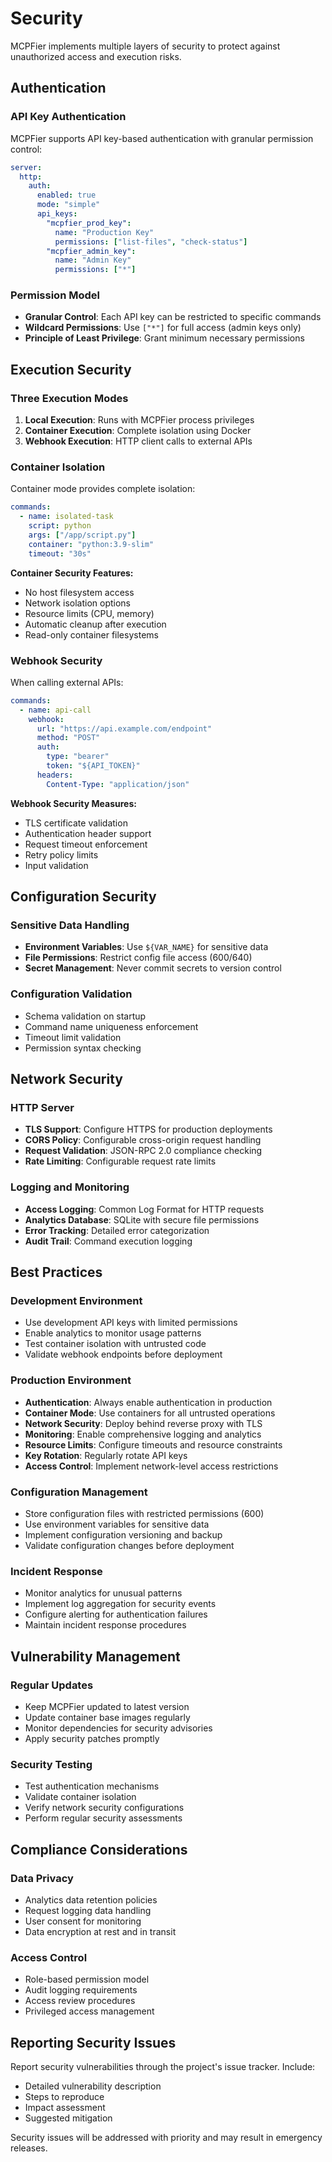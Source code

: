 # Security

MCPFier implements multiple layers of security to protect against unauthorized access and execution risks.

## Authentication

### API Key Authentication

MCPFier supports API key-based authentication with granular permission control:

```yaml
server:
  http:
    auth:
      enabled: true
      mode: "simple"
      api_keys:
        "mcpfier_prod_key":
          name: "Production Key"
          permissions: ["list-files", "check-status"]
        "mcpfier_admin_key":
          name: "Admin Key" 
          permissions: ["*"]
```

### Permission Model

- **Granular Control**: Each API key can be restricted to specific commands
- **Wildcard Permissions**: Use `["*"]` for full access (admin keys only)
- **Principle of Least Privilege**: Grant minimum necessary permissions

## Execution Security

### Three Execution Modes

1. **Local Execution**: Runs with MCPFier process privileges
2. **Container Execution**: Complete isolation using Docker
3. **Webhook Execution**: HTTP client calls to external APIs

### Container Isolation

Container mode provides complete isolation:

```yaml
commands:
  - name: isolated-task
    script: python
    args: ["/app/script.py"]
    container: "python:3.9-slim"
    timeout: "30s"
```

**Container Security Features:**
- No host filesystem access
- Network isolation options
- Resource limits (CPU, memory)
- Automatic cleanup after execution
- Read-only container filesystems

### Webhook Security

When calling external APIs:

```yaml
commands:
  - name: api-call
    webhook:
      url: "https://api.example.com/endpoint"
      method: "POST"
      auth:
        type: "bearer"
        token: "${API_TOKEN}"
      headers:
        Content-Type: "application/json"
```

**Webhook Security Measures:**
- TLS certificate validation
- Authentication header support
- Request timeout enforcement
- Retry policy limits
- Input validation

## Configuration Security

### Sensitive Data Handling

- **Environment Variables**: Use `${VAR_NAME}` for sensitive data
- **File Permissions**: Restrict config file access (600/640)
- **Secret Management**: Never commit secrets to version control

### Configuration Validation

- Schema validation on startup
- Command name uniqueness enforcement
- Timeout limit validation
- Permission syntax checking

## Network Security

### HTTP Server

- **TLS Support**: Configure HTTPS for production deployments
- **CORS Policy**: Configurable cross-origin request handling
- **Request Validation**: JSON-RPC 2.0 compliance checking
- **Rate Limiting**: Configurable request rate limits

### Logging and Monitoring

- **Access Logging**: Common Log Format for HTTP requests
- **Analytics Database**: SQLite with secure file permissions
- **Error Tracking**: Detailed error categorization
- **Audit Trail**: Command execution logging

## Best Practices

### Development Environment

- Use development API keys with limited permissions
- Enable analytics to monitor usage patterns
- Test container isolation with untrusted code
- Validate webhook endpoints before deployment

### Production Environment

- **Authentication**: Always enable authentication in production
- **Container Mode**: Use containers for all untrusted operations
- **Network Security**: Deploy behind reverse proxy with TLS
- **Monitoring**: Enable comprehensive logging and analytics
- **Resource Limits**: Configure timeouts and resource constraints
- **Key Rotation**: Regularly rotate API keys
- **Access Control**: Implement network-level access restrictions

### Configuration Management

- Store configuration files with restricted permissions (600)
- Use environment variables for sensitive data
- Implement configuration versioning and backup
- Validate configuration changes before deployment

### Incident Response

- Monitor analytics for unusual patterns
- Implement log aggregation for security events
- Configure alerting for authentication failures
- Maintain incident response procedures

## Vulnerability Management

### Regular Updates

- Keep MCPFier updated to latest version
- Update container base images regularly  
- Monitor dependencies for security advisories
- Apply security patches promptly

### Security Testing

- Test authentication mechanisms
- Validate container isolation
- Verify network security configurations
- Perform regular security assessments

## Compliance Considerations

### Data Privacy

- Analytics data retention policies
- Request logging data handling
- User consent for monitoring
- Data encryption at rest and in transit

### Access Control

- Role-based permission model
- Audit logging requirements
- Access review procedures
- Privileged access management

## Reporting Security Issues

Report security vulnerabilities through the project's issue tracker. Include:

- Detailed vulnerability description
- Steps to reproduce
- Impact assessment
- Suggested mitigation

Security issues will be addressed with priority and may result in emergency releases.